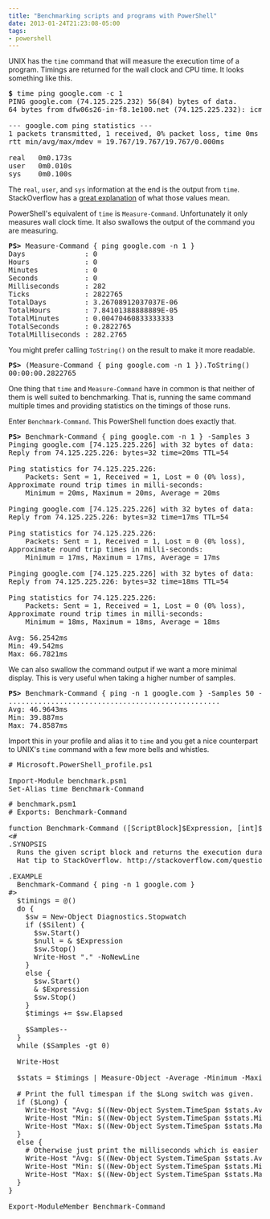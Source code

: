 ```yaml
---
title: "Benchmarking scripts and programs with PowerShell"
date: 2013-01-24T21:23:08-05:00
tags:
- powershell
---
```


UNIX has the `time` command that will measure the execution time of a program. Timings are returned for the wall clock and CPU time. It looks something like this.

<pre>
<b>$</b> time ping google.com -c 1
<span class="comment">PING google.com (74.125.225.232) 56(84) bytes of data.
64 bytes from dfw06s26-in-f8.1e100.net (74.125.225.232): icmp_req=1 ttl=54 time=19.7 ms

--- google.com ping statistics ---
1 packets transmitted, 1 received, 0% packet loss, time 0ms
rtt min/avg/max/mdev = 19.767/19.767/19.767/0.000ms</span>

real   0m0.173s
user   0m0.010s
sys    0m0.100s
</pre>

The `real`, `user`, and `sys` information at the end is the output from `time`. StackOverflow has a [great explanation](http://stackoverflow.com/questions/556405/what-do-real-user-and-sys-mean-in-the-output-of-time1/556411#556411) of what those values mean.

PowerShell's equivalent of `time` is `Measure-Command`. Unfortunately it only measures wall clock time. It also swallows the output of the command you are measuring.

<pre>
<b>PS&gt;</b> Measure-Command { ping google.com -n 1 }
Days              : 0
Hours             : 0
Minutes           : 0
Seconds           : 0
Milliseconds      : 282
Ticks             : 2822765
TotalDays         : 3.26708912037037E-06
TotalHours        : 7.84101388888889E-05
TotalMinutes      : 0.00470460833333333
TotalSeconds      : 0.2822765
TotalMilliseconds : 282.2765
</pre>

You might prefer calling `ToString()` on the result to make it more readable.

<pre>
<b>PS&gt;</b> (Measure-Command { ping google.com -n 1 }).ToString()
00:00:00.2822765
</pre>

One thing that `time` and `Measure-Command` have in common is that neither of them is well suited to benchmarking. That is, running the same command multiple times and providing statistics on the timings of those runs.

Enter `Benchmark-Command`. This PowerShell function does exactly that.

<pre>
<b>PS&gt;</b> Benchmark-Command { ping google.com -n 1 } -Samples 3
<span class="comment">Pinging google.com [74.125.225.226] with 32 bytes of data:
Reply from 74.125.225.226: bytes=32 time=20ms TTL=54

Ping statistics for 74.125.225.226:
    Packets: Sent = 1, Received = 1, Lost = 0 (0% loss),
Approximate round trip times in milli-seconds:
    Minimum = 20ms, Maximum = 20ms, Average = 20ms

Pinging google.com [74.125.225.226] with 32 bytes of data:
Reply from 74.125.225.226: bytes=32 time=17ms TTL=54

Ping statistics for 74.125.225.226:
    Packets: Sent = 1, Received = 1, Lost = 0 (0% loss),
Approximate round trip times in milli-seconds:
    Minimum = 17ms, Maximum = 17ms, Average = 17ms

Pinging google.com [74.125.225.226] with 32 bytes of data:
Reply from 74.125.225.226: bytes=32 time=18ms TTL=54

Ping statistics for 74.125.225.226:
    Packets: Sent = 1, Received = 1, Lost = 0 (0% loss),
Approximate round trip times in milli-seconds:
    Minimum = 18ms, Maximum = 18ms, Average = 18ms</span>

Avg: 56.2542ms
Min: 49.542ms
Max: 66.7821ms
</pre>

We can also swallow the command output if we want a more minimal display. This is very useful when taking a higher number of samples.

<pre>
<b>PS&gt;</b> Benchmark-Command { ping -n 1 google.com } -Samples 50 -Silent
..................................................
Avg: 46.9643ms
Min: 39.887ms
Max: 74.8587ms
</pre>

Import this in your profile and alias it to `time` and you get a nice counterpart to UNIX's `time` command with a few more bells and whistles.

<pre data-language="powershell">
# Microsoft.PowerShell_profile.ps1

Import-Module benchmark.psm1
Set-Alias time Benchmark-Command
</pre>

<pre data-language="powershell">
# benchmark.psm1
# Exports: Benchmark-Command

function Benchmark-Command ([ScriptBlock]$Expression, [int]$Samples = 1, [Switch]$Silent, [Switch]$Long) {
&lt;#
.SYNOPSIS
  Runs the given script block and returns the execution duration.
  Hat tip to StackOverflow. http://stackoverflow.com/questions/3513650/timing-a-commands-execution-in-powershell
  
.EXAMPLE
  Benchmark-Command { ping -n 1 google.com }
#&gt;
  $timings = @()
  do {
    $sw = New-Object Diagnostics.Stopwatch
    if ($Silent) {
      $sw.Start()
      $null = &amp; $Expression
      $sw.Stop()
      Write-Host "." -NoNewLine
    }
    else {
      $sw.Start()
      &amp; $Expression
      $sw.Stop()
    }
    $timings += $sw.Elapsed
    
    $Samples--
  }
  while ($Samples -gt 0)
  
  Write-Host
  
  $stats = $timings | Measure-Object -Average -Minimum -Maximum -Property Ticks
  
  # Print the full timespan if the $Long switch was given.
  if ($Long) {  
    Write-Host "Avg: $((New-Object System.TimeSpan $stats.Average).ToString())"
    Write-Host "Min: $((New-Object System.TimeSpan $stats.Minimum).ToString())"
    Write-Host "Max: $((New-Object System.TimeSpan $stats.Maximum).ToString())"
  }
  else {
    # Otherwise just print the milliseconds which is easier to read.
    Write-Host "Avg: $((New-Object System.TimeSpan $stats.Average).TotalMilliseconds)ms"
    Write-Host "Min: $((New-Object System.TimeSpan $stats.Minimum).TotalMilliseconds)ms"
    Write-Host "Max: $((New-Object System.TimeSpan $stats.Maximum).TotalMilliseconds)ms"
  }
}

Export-ModuleMember Benchmark-Command
</pre>